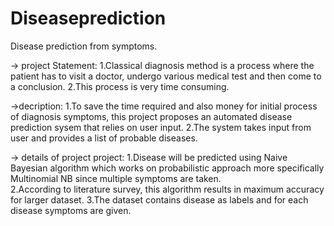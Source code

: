 # Diseaseprediction

Disease prediction from symptoms.

-> project Statement:
	1.Classical diagnosis method is a process where the patient has to visit a doctor, undergo
	various medical test and then come to a conclusion.
	2.This process is very time consuming.

->decription:
	1.To save the time required and also money for initial process of diagnosis symptoms, this project
	proposes an automated disease prediction sysem that relies on user input.
	2.The system takes input from user and provides a list of probable diseases.

->  details of project project:
	1.Disease will be predicted using Naive Bayesian algorithm which works on probabilistic approach
	more specifically Multinomial NB since multiple symptoms are taken.  
	2.According to literature survey, this algorithm results in maximum accuracy for larger dataset.
	3.The dataset contains disease as labels and for each disease symptoms are given.
	

